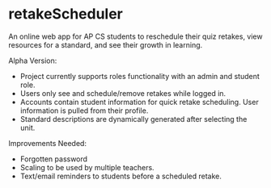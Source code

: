 # retakeScheduler
An online web app for AP CS students to reschedule their quiz retakes, view resources for a standard, and see their growth in learning.


Alpha Version:
+ Project currently supports roles functionality with an admin and student role.
+ Users only see and schedule/remove retakes while logged in.
+ Accounts contain student information for quick retake scheduling. User information is pulled from their profile. 
+ Standard descriptions are dynamically generated after selecting the unit. 

Improvements Needed:
+ Forgotten password
+ Scaling to be used by multiple teachers.
+ Text/email reminders to students before a scheduled retake.
